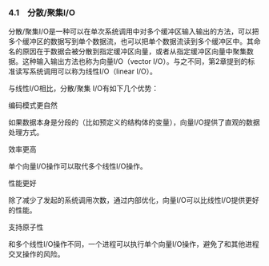 ### 4.1　分散/聚集I/O

分散/聚集I/O是一种可以在单次系统调用中对多个缓冲区输入输出的方法，可以把多个缓冲区的数据写到单个数据流，也可以把单个数据流读到多个缓冲区中。其命名的原因在于数据会被分散到指定缓冲区向量，或者从指定缓冲区向量中聚集数据。这种输入输出方法也称为向量I/O（vector I/O）。与之不同，第2章提到的标准读写系统调用可以称为线性I/O（linear I/O）。

与线性I/O相比，分散/聚集 I/O有如下几个优势：

编码模式更自然

如果数据本身是分段的（比如预定义的结构体的变量），向量I/O提供了直观的数据处理方式。

效率更高

单个向量I/O操作可以取代多个线性I/O操作。

性能更好

除了减少了发起的系统调用次数，通过内部优化，向量I/O可以比线性I/O提供更好的性能。

支持原子性

和多个线性I/O操作不同，一个进程可以执行单个向量I/O操作，避免了和其他进程交叉操作的风险。

